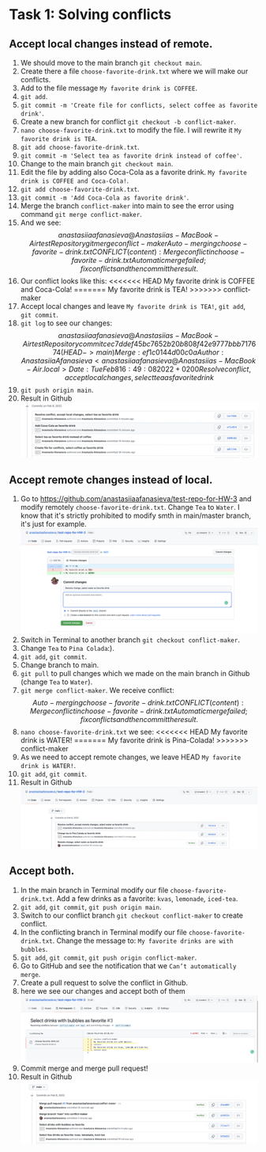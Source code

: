 # Task 1: Solving conflicts

## Accept local changes instead of remote.
  1. We should move to the main branch `git checkout main`.
  2. Create there a file `choose-favorite-drink.txt` where we will make our conflicts.
  3. Add to the file message `My favorite drink is COFFEE`.
  4. `git add`.
  5. `git commit -m 'Create file for conflicts, select coffee as favorite drink'`.
  6. Create a new branch for conflict `git checkout -b conflict-maker`.
  7. `nano choose-favorite-drink.txt` to modify the file. I will rewrite it `My favorite drink is TEA`.
  8. `git add choose-favorite-drink.txt`.
  9. `git commit -m 'Select tea as favorite drink instead of coffee'`.
  10. Change to the main branch `git checkout main`.
  11. Edit the file by adding also Coca-Cola as a favorite drink. `My favorite drink is COFFEE and Coca-Cola!`.
  12. `git add choose-favorite-drink.txt`.
  13. `git commit -m 'Add Coca-Cola as favorite drink'`.
  14. Merge the branch `conflict-maker` into main to see the error using command `git merge conflict-maker`.
  15. And we see: 
    $$ anastasiiaafanasieva@Anastasiias-MacBook-Air testRepository git merge conflict-maker
Auto-merging choose-favorite-drink.txt
CONFLICT (content): Merge conflict in choose-favorite-drink.txt
Automatic merge failed; fix conflicts and then commit the result.
    $$
  16. Our conflict looks like this:
    <<<<<<< HEAD
    My favorite drink is COFFEE and Coca-Cola!
    =======
    My favorite drink is TEA!
    >>>>>>> conflict-maker
  17. Accept local changes and leave `My favorite drink is TEA!`, `git add`, `git commit`.
  18. `git log` to see our changes:
  $$ anastasiiaafanasieva@Anastasiias-MacBook-Air testRepository % git log
commit cec7ddef45bc7652b20b808f42e9777bbb717674 (HEAD -> main)
Merge: ef1c014 4d00c0a
Author: Anastasiia Afanasieva <anastasiiaafanasieva@Anastasiias-MacBook-Air.local>
Date:   Tue Feb 8 16:49:08 2022 +0200
  Resolve conflict, accept local changes, select tea as favorite drink $$
  19. `git push origin main`.
  20. Result in Github ![local_changes_accepted](https://raw.githubusercontent.com/anastasiiaafanasieva/images/main/local_changes_accepted.png?token=GHSAT0AAAAAABQNRDJZOM7ELSMCL4AOXZWMYQC2WGQ)


## Accept remote changes instead of local.
  1. Go to https://github.com/anastasiiaafanasieva/test-repo-for-HW-3 and modify remotely `choose-favorite-drink.txt`. Change `Tea` to `Water`. I know that it's strictly prohibited to modify smth in main/master branch, it's just for example. 
    ![rename_file_remotely](https://raw.githubusercontent.com/anastasiiaafanasieva/images/main/rename_file_remotely.png?token=GHSAT0AAAAAABQNRDJZRRX2PK5ZX6WFRFDAYQC2WLA)
  2. Switch in Terminal to another branch `git checkout conflict-maker`.
  3. Change `Tea` to `Pina Colada`:).
  4. `git add`, `git commit`.
  5. Change branch to main.
  6. `git pull` to pull changes which we made on the main branch in Github (change `Tea` to `Water`).
  7. `git merge conflict-maker`. We receive conflict: 
  $$ Auto-merging choose-favorite-drink.txt
CONFLICT (content): Merge conflict in choose-favorite-drink.txt
Automatic merge failed; fix conflicts and then commit the result.
  $$
  8. `nano choose-favorite-drink.txt` we see: 
    <<<<<<< HEAD
    My favorite drink is WATER!
    =======
    My favorite drink is Pina-Colada!
    >>>>>>> conflict-maker
  9. As we need to accept remote changes, we leave HEAD `My favorite drink is WATER!`.
  10. `git add`, `git commit`.
  11. Result in Github ![remote_changes_accepted](https://raw.githubusercontent.com/anastasiiaafanasieva/images/main/remote_changes_accepted.png?token=GHSAT0AAAAAABQNRDJZ7ABT5ES2E444NHJ2YQC2WSA)

## Accept both.
  1. In the main branch in Terminal modify our file `choose-favorite-drink.txt`. Add a few drinks as a favorite: `kvas`, `lemonade`, `iced-tea`.
  2. `git add`, `git commit`, `git push origin main`.
  3. Switch to our conflict branch `git checkout conflict-maker` to create conflict.
  4. In the conflicting branch in Terminal modify our file `choose-favorite-drink.txt`. Change the message to: `My favorite drinks are with bubbles`.
  5. `git add`, `git commit`, `git push origin conflict-maker`.
  6. Go to GitHub and see the notification that we `Can’t automatically merge`.
  7. Create a pull request to solve the conflict in Github.
  8. here we see our changes and accept both of them ![both_changes_accepted](https://raw.githubusercontent.com/anastasiiaafanasieva/images/main/both_changes_accepted.png?token=GHSAT0AAAAAABQNRDJYKI2TI42YF33R27A2YQC2WYQ)
  9. Commit merge and merge pull request!
  10. Result in Github ![commits_both_changes](https://raw.githubusercontent.com/anastasiiaafanasieva/images/main/commits_both_changes.png?token=GHSAT0AAAAAABQNRDJZIQGCWYCXWLPQ6JD2YQC2XCA)
